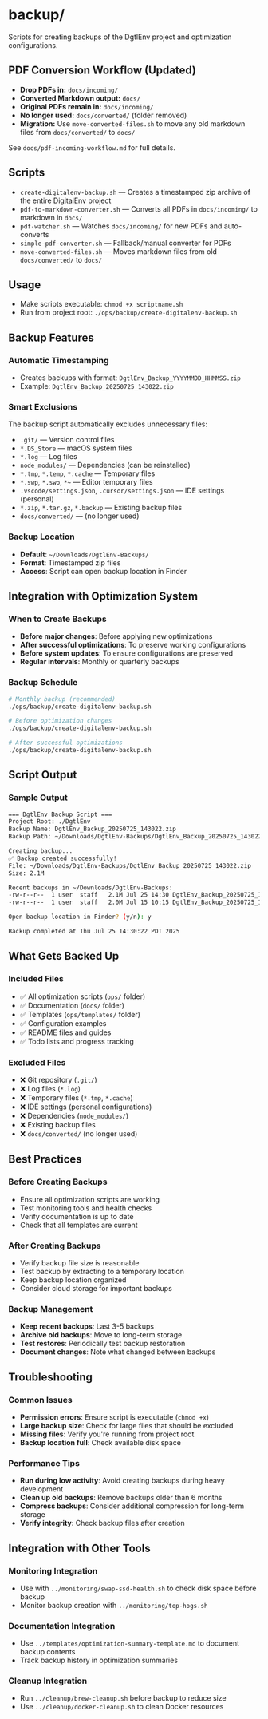 # backup/

Scripts for creating backups of the DgtlEnv project and optimization configurations.

## PDF Conversion Workflow (Updated)

- **Drop PDFs in:** `docs/incoming/`
- **Converted Markdown output:** `docs/`
- **Original PDFs remain in:** `docs/incoming/`
- **No longer used:** `docs/converted/` (folder removed)
- **Migration:** Use `move-converted-files.sh` to move any old markdown files from `docs/converted/` to `docs/`

See `docs/pdf-incoming-workflow.md` for full details.

## Scripts
- `create-digitalenv-backup.sh` — Creates a timestamped zip archive of the entire DigitalEnv project
- `pdf-to-markdown-converter.sh` — Converts all PDFs in `docs/incoming/` to markdown in `docs/`
- `pdf-watcher.sh` — Watches `docs/incoming/` for new PDFs and auto-converts
- `simple-pdf-converter.sh` — Fallback/manual converter for PDFs
- `move-converted-files.sh` — Moves markdown files from old `docs/converted/` to `docs/`

## Usage
- Make scripts executable: `chmod +x scriptname.sh`
- Run from project root: `./ops/backup/create-digitalenv-backup.sh`

## Backup Features

### Automatic Timestamping
- Creates backups with format: `DgtlEnv_Backup_YYYYMMDD_HHMMSS.zip`
- Example: `DgtlEnv_Backup_20250725_143022.zip`

### Smart Exclusions
The backup script automatically excludes unnecessary files:
- `.git/` — Version control files
- `*.DS_Store` — macOS system files
- `*.log` — Log files
- `node_modules/` — Dependencies (can be reinstalled)
- `*.tmp`, `*.temp`, `*.cache` — Temporary files
- `*.swp`, `*.swo`, `*~` — Editor temporary files
- `.vscode/settings.json`, `.cursor/settings.json` — IDE settings (personal)
- `*.zip`, `*.tar.gz`, `*.backup` — Existing backup files
- `docs/converted/` — (no longer used)

### Backup Location
- **Default**: `~/Downloads/DgtlEnv-Backups/`
- **Format**: Timestamped zip files
- **Access**: Script can open backup location in Finder

## Integration with Optimization System

### When to Create Backups
- **Before major changes**: Before applying new optimizations
- **After successful optimizations**: To preserve working configurations
- **Before system updates**: To ensure configurations are preserved
- **Regular intervals**: Monthly or quarterly backups

### Backup Schedule
```bash
# Monthly backup (recommended)
./ops/backup/create-digitalenv-backup.sh

# Before optimization changes
./ops/backup/create-digitalenv-backup.sh

# After successful optimizations
./ops/backup/create-digitalenv-backup.sh
```

## Script Output

### Sample Output
```bash
=== DgtlEnv Backup Script ===
Project Root: ./DgtlEnv
Backup Name: DgtlEnv_Backup_20250725_143022.zip
Backup Path: ~/Downloads/DgtlEnv-Backups/DgtlEnv_Backup_20250725_143022.zip

Creating backup...
✅ Backup created successfully!
File: ~/Downloads/DgtlEnv-Backups/DgtlEnv_Backup_20250725_143022.zip
Size: 2.1M

Recent backups in ~/Downloads/DgtlEnv-Backups:
-rw-r--r--  1 user  staff   2.1M Jul 25 14:30 DgtlEnv_Backup_20250725_143022.zip
-rw-r--r--  1 user  staff   2.0M Jul 15 10:15 DgtlEnv_Backup_20250725_101500.zip

Open backup location in Finder? (y/n): y

Backup completed at Thu Jul 25 14:30:22 PDT 2025
```

## What Gets Backed Up

### Included Files
- ✅ All optimization scripts (`ops/` folder)
- ✅ Documentation (`docs/` folder)
- ✅ Templates (`ops/templates/` folder)
- ✅ Configuration examples
- ✅ README files and guides
- ✅ Todo lists and progress tracking

### Excluded Files
- ❌ Git repository (`.git/`)
- ❌ Log files (`*.log`)
- ❌ Temporary files (`*.tmp`, `*.cache`)
- ❌ IDE settings (personal configurations)
- ❌ Dependencies (`node_modules/`)
- ❌ Existing backup files
- ❌ `docs/converted/` (no longer used)

## Best Practices

### Before Creating Backups
- Ensure all optimization scripts are working
- Test monitoring tools and health checks
- Verify documentation is up to date
- Check that all templates are current

### After Creating Backups
- Verify backup file size is reasonable
- Test backup by extracting to a temporary location
- Keep backup location organized
- Consider cloud storage for important backups

### Backup Management
- **Keep recent backups**: Last 3-5 backups
- **Archive old backups**: Move to long-term storage
- **Test restores**: Periodically test backup restoration
- **Document changes**: Note what changed between backups

## Troubleshooting

### Common Issues
- **Permission errors**: Ensure script is executable (`chmod +x`)
- **Large backup size**: Check for large files that should be excluded
- **Missing files**: Verify you're running from project root
- **Backup location full**: Check available disk space

### Performance Tips
- **Run during low activity**: Avoid creating backups during heavy development
- **Clean up old backups**: Remove backups older than 6 months
- **Compress backups**: Consider additional compression for long-term storage
- **Verify integrity**: Check backup files after creation

## Integration with Other Tools

### Monitoring Integration
- Use with `../monitoring/swap-ssd-health.sh` to check disk space before backup
- Monitor backup creation with `../monitoring/top-hogs.sh`

### Documentation Integration
- Use `../templates/optimization-summary-template.md` to document backup contents
- Track backup history in optimization summaries

### Cleanup Integration
- Run `../cleanup/brew-cleanup.sh` before backup to reduce size
- Use `../cleanup/docker-cleanup.sh` to clean Docker resources 